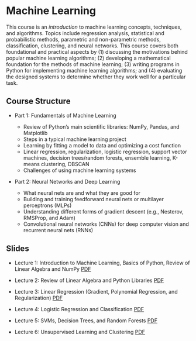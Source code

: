 # Machine Learning 

This course is an *introduction* to machine learning concepts, techniques, and algorithms. Topics include regression analysis, statistical and probabilistic methods, parametric and non-parametric methods, classification, clustering, and neural networks. This course covers both foundational and practical aspects by (1) discussing the motivations behind popular machine learning algorithms; (2) developing a mathematical foundation for the methods of machine learning; (3) writing programs in Python for implementing machine learning algorithms; and (4) evaluating the designed systems to determine whether they work well for a particular task.

## Course Structure

- Part 1: Fundamentals of Machine Learning
    - Review of Python’s main scientific libraries: NumPy, Pandas, and Matplotlib
    - Steps in a typical machine learning project
    - Learning by fitting a model to data and optimizing a cost function 
    - Linear regression, regularization, logistic regression, support vector machines, decision trees/random forests, ensemble learning, K-means clustering, DBSCAN
    - Challenges of using machine learning systems

- Part 2: Neural Networks and Deep Learning
    - What neural nets are and what they are good for 
    - Building and training feedforward neural nets or multilayer perceptrons (MLPs)
    - Understanding different forms of gradient descent (e.g., Nesterov, RMSProp, and Adam)
    - Convolutional neural networks (CNNs) for deep computer vision and recurrent neural nets (RNNs)

## Slides 
- Lecture 1: Introduction to Machine Learning, Basics of Python, Review of Linear Algebra and NumPy [PDF](https://github.com/farhad-pourkamali/machine-learning/blob/main/01_lecture1.pdf)

- Lecture 2: Review of Linear Algebra and Python Libraries [PDF](https://github.com/farhad-pourkamali/machine-learning/blob/main/02_lecture2.pdf)

- Lecture 3: Linear Regression (Gradient, Polynomial Regression, and Regularization) [PDF](https://github.com/farhad-pourkamali/machine-learning/blob/main/03_lecture3.pdf)

- Lecture 4: Logistic Regression and Classification [PDF](https://github.com/farhad-pourkamali/machine-learning/blob/main/04_lecture4.pdf)

- Lecture 5: SVMs, Decision Trees, and Random Forests [PDF](https://github.com/farhad-pourkamali/machine-learning/blob/main/05_lecture5.pdf)

- Lecture 6: Unsupervised Learning and Clustering [PDF](https://github.com/farhad-pourkamali/machine-learning/blob/main/06_lecture6.pdf)
